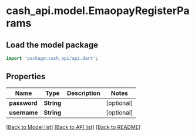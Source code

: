 # cash_api.model.EmaopayRegisterParams

## Load the model package
```dart
import 'package:cash_api/api.dart';
```

## Properties
Name | Type | Description | Notes
------------ | ------------- | ------------- | -------------
**password** | **String** |  | [optional] 
**username** | **String** |  | [optional] 

[[Back to Model list]](../README.md#documentation-for-models) [[Back to API list]](../README.md#documentation-for-api-endpoints) [[Back to README]](../README.md)



